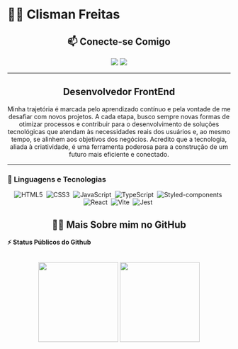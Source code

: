 # 👨‍💻 Clisman Freitas

<h2 align="center">📫 Conecte-se Comigo</h2>
<div align="center">
  <a href="https://www.instagram.com/clismanfreiitas_1" target="_blank"><img src="https://img.shields.io/badge/Instagram-E4405F?style=for-the-badge&logo=instagram&logoColor=white"></a>
  <a href="https://www.linkedin.com/in/clisman-freitas-8b748a2b1" target="_blank"><img src="https://img.shields.io/badge/LinkedIn-0077B5?style=for-the-badge&logo=linkedin&logoColor=white"></a>
</div>

---

<h2 align="center">Desenvolvedor FrontEnd</h2>

<p align="center">Minha trajetória é marcada pelo aprendizado contínuo e pela vontade de me desafiar com novos projetos. A cada etapa, busco sempre novas formas de otimizar processos e contribuir para o desenvolvimento de soluções tecnológicas que atendam às necessidades reais dos usuários e, ao mesmo tempo, se alinhem aos objetivos dos negócios. Acredito que a tecnologia, aliada à criatividade, é uma ferramenta poderosa para a construção de um futuro mais eficiente e conectado.</p>

---

### 🤖 Linguagens e Tecnologias

<div align="center">

![HTML5](https://img.shields.io/badge/-HTML5-E34F26?style=for-the-badge&logo=html5&logoColor=white)&nbsp;
![CSS3](https://img.shields.io/badge/css3-%231572B6.svg?style=for-the-badge&logo=css3&logoColor=white)&nbsp;
![JavaScript](https://img.shields.io/badge/Javascript-F7DF1E.svg?style=for-the-badge&logo=javascript&logoColor=black)&nbsp;
![TypeScript](https://img.shields.io/badge/typescript-%23007ACC.svg?style=for-the-badge&logo=typescript&logoColor=white)&nbsp;
![Styled-components](https://img.shields.io/badge/styled--components-DB7093?style=for-the-badge&logo=styled-components&logoColor=white)&nbsp;
![React](https://img.shields.io/badge/react-%2320232a.svg?style=for-the-badge&logo=react&logoColor=%2361DAFB)&nbsp;
![Vite](https://img.shields.io/badge/Vite-B73BFE?style=for-the-badge&logo=vite&logoColor=FFD62E)&nbsp;
![Jest](https://img.shields.io/badge/Jest-C21325?style=for-the-badge&logo=jest&logoColor=white)&nbsp;

</div>



<h2 align="center">👨‍💻 Mais Sobre mim no GitHub</h2>

<summary><b>⚡ Status Públicos do Github</b></summary>
<br>
<p align="center">
<img height="180em" src="https://github-readme-stats.vercel.app/api?username=clismanfreitas&show_icons=true&theme=radical"/>
<img height="180em" src="https://github-readme-stats.vercel.app/api/top-langs/?username=clismanfreitas&layout=compact&langs_count=8&theme=radical"/>
</p>

